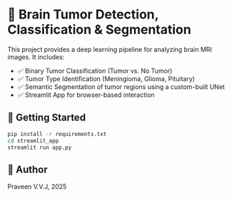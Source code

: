 # 🧠 Brain Tumor Detection, Classification & Segmentation

This project provides a deep learning pipeline for analyzing brain MRI images. It includes:

- ✅ Binary Tumor Classification (Tumor vs. No Tumor)
- ✅ Tumor Type Identification (Meningioma, Glioma, Pituitary)
- ✅ Semantic Segmentation of tumor regions using a custom-built UNet
- ✅ Streamlit App for browser-based interaction

## 🚀 Getting Started

```bash
pip install -r requirements.txt
cd streamlit_app
streamlit run app.py
```

## 🧠 Author
Praveen V.V.J, 2025
